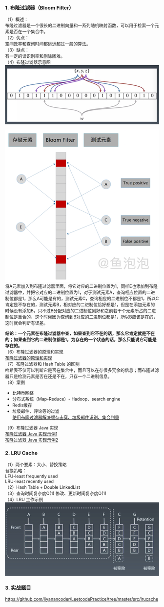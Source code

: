 ### 1. 布隆过滤器（Bloom Filter）
（1）概述：  
布隆过滤器是一个很长的二进制向量和一系列随机映射函数，可以用于检索一个元素是否在一个集合中。  
（2）优点：  
空间效率和查询时间都远远超过一般的算法。  
（3）缺点：  
有一定的误识别率和删除困难。  
（4）布隆过滤器示意图  
![布隆过滤器示意图](https://github.com/liyanancoder/Android-Notes/blob/master/assets/布隆过滤器示意图.png) 

![布隆过滤器示例2](https://github.com/liyanancoder/Android-Notes/blob/master/assets/布隆过滤器示例2.png) 
将A元素加入到布隆过滤器里面，将它对应的二进制位置为1，同样E也添加到布隆过滤器中，并把它对应的二进制位置为1，对于测试元素A，查询相应位置的二进制位都是1，那么A可能是有的，测试元素C，查询相应的二进制位不都是1，所以C肯定是不存在的，测试元素B，相对应的二进制位恰好都是1，但是在添加元素的时候没有添加B，只不过B分配对应的二进制位刚好和之前若干个元素所占的二进制位是重合的，这个时候因为查询到B对应的二进制位都是1，所以B应该是在的，这时就会判断有误差。  

**结论：一个元素在布隆过滤器中查，如果查到它不在的话，那么它肯定就是不在的；如果查到它的二进制位都是1，为存在的一个状态的话，那么只能说它可能是存在的。**  
（6）布隆过滤器的原理和实现  
[布隆过滤器的原理和实现](https://www.cnblogs.com/cpselvis/p/6265825.html)  
（7）布隆过滤器和 Hash Table 的区别  
哈希表不仅可以判断它是否在集合中，而且可以在存很多冗余的信息；而布隆过滤器只是检测元素是否在还是不在，只存一个二进制信息。  
（8）案例  
- 比特币网络
- 分布式系统（Map-Reduce）- Hadoop、search engine
- Redis缓存
- 垃圾邮件、评论等的过滤  
[使用布隆过滤器解决缓存击穿、垃圾邮件识别、集合判重](https://blog.csdn.net/tianyaleixiaowu/article/details/74721877使用布隆过滤器解决缓存击穿、垃圾邮件识别、集合判重)  

（9）布隆过滤器 Java 实现  
[布隆过滤器 Java 实现示例1](https://github.com/lovasoa/bloomfilter/blob/master/src/main/java/BloomFilter.java)  
[布隆过滤器 Java 实现示例2](https://github.com/Baqend/Orestes-Bloomfilter)   
### 2. LRU Cache
（1）两个要素：大小、替换策略  
替换策略：  
LFU-least frequently used  
LRU-least recently used  
（2）Hash Table + Double LinkedList  
（3）查询时间复杂度O(1) 修改、更新时间复杂度O(1)  
（4）LRU 工作示例  
![LRUCache工作示例](https://github.com/liyanancoder/Android-Notes/blob/master/assets/LRUCache工作示例.png)
### 3. 实战题目  
https://github.com/liyanancoder/LeetcodePractice/tree/master/src/lrucache
